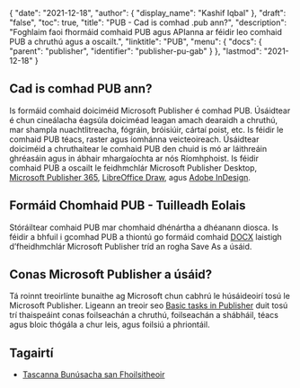 {
  "date": "2021-12-18",
  "author": {
    "display_name": "Kashif Iqbal"
},
  "draft": "false",
  "toc": true,
  "title": "PUB - Cad is comhad .pub ann?",
  "description": "Foghlaim faoi fhormáid comhaid PUB agus APIanna ar féidir leo comhaid PUB a chruthú agus a oscailt.",
  "linktitle": "PUB",
  "menu": {
    "docs": {
      "parent": "publisher",
      "identifier": "publisher-pu-gab"
}
},
  "lastmod": "2021-12-18"
}

## Cad is comhad PUB ann?

Is formáid comhaid doiciméid Microsoft Publisher é comhad PUB. Úsáidtear é chun cineálacha éagsúla doiciméad leagan amach dearaidh a chruthú, mar shampla nuachtlitreacha, fógráin, bróisiúir, cártaí poist, etc. Is féidir le comhaid PUB téacs, raster agus íomhánna veicteoireach. Úsáidtear doiciméid a chruthaítear le comhaid PUB den chuid is mó ar láithreáin ghréasáin agus in ábhair mhargaíochta ar nós Ríomhphoist. Is féidir comhaid PUB a oscailt le feidhmchlár Microsoft Publisher Desktop, [Microsoft Publisher 365](https://www.microsoft.com/en/microsoft-365), [LibreOffice Draw](https://www.libreoffice.org/discover/draw/), agus [Adobe InDesign](https://www.adobe.com/products/indesign.html).

## Formáid Chomhaid PUB - Tuilleadh Eolais

Stóráiltear comhaid PUB mar chomhaid dhénártha a dhéanann diosca. Is féidir a bhfuil i gcomhad PUB a thiontú go formáid comhaid [DOCX](/word-processing/docx/) laistigh d’fheidhmchlár Microsoft Publisher tríd an rogha Save As a úsáid.

## Conas Microsoft Publisher a úsáid?

Tá roinnt treoirlínte bunaithe ag Microsoft chun cabhrú le húsáideoirí tosú le Microsoft Publisher. Ligeann an treoir seo [Basic tasks in Publisher](https://support.microsoft.com/en-us/office/basic-tasks-in-publisher-0e5ed249-1927-433f-a35c-63beb8216fcf) duit tosú trí thaispeáint conas foilseachán a chruthú, foilseachán a shábháil, téacs agus bloic thógála a chur leis, agus foilsiú a phriontáil.

## Tagairtí ##

* [Tascanna Bunúsacha san Fhoilsitheoir](https://support.microsoft.com/en-us/office/basic-tasks-in-publisher-0e5ed249-1927-433f-a35c-63beb8216fcf)


